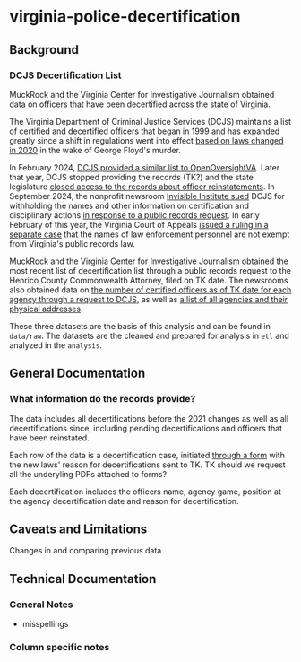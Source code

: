 # virginia-police-decertification

## Background

### DCJS Decertification List 

MuckRock and the Virginia Center for Investigative Journalism obtained data on officers that have been decertified across the state of Virginia. 

The Virginia Department of Criminal Justice Services (DCJS) maintains a list of certified and decertified officers that began in 1999 and has expanded greatly since a shift in regulations went into effect [based on laws changed in 2020](https://legacylis.virginia.gov/cgi-bin/legp604.exe?202+sum+HB5051) in the wake of George Floyd's murder. 

In February 2024, [DCJS provided a similar list to OpenOversightVA](https://openoversightva.org/documents?title=decertification&department=-1&submit=Submit). Later that year, DCJS stopped providing the records (TK?) and the state legislature [closed access to the records about officer reinstatements](https://vcij.org/stories/police-reform-may-expand-in-virginia-but-behind-closed-doors). In September 2024, the nonprofit newsroom [Invisible Institute sued](https://vcij.org/stories/lawsuit-seeks-to-open-up-virginia-police-disciplinary-records) DCJS for withholding the names and other information on certification and disciplinary actions [in response to a public records request](https://www.muckrock.com/foi/virginia-128/police-certification-data-142519/).  In early February of this year, the Virginia Court of Appeals [issued a ruling in a separate case](https://richmond.com/news/local/crime-courts/article_2fdca590-f3a1-11ef-8ef7-839bbe350ec8.html#tracking-source=home-top-story) that the names of law enforcement personnel are not exempt from Virginia's public records law. 

MuckRock and the Virginia Center for Investigative Journalism obtained the most recent list of decertification list through a public records request to the Henrico County Commonwealth Attorney, filed on TK date.  The newsrooms also obtained data on [the number of certified officers as of TK date for each agency through a request to DCJS](https://www.muckrock.com/foi/virginia-128/licensed-officers-and-total-employees-180642/), as well as [a list of all agencies and their physical addresses](https://www.muckrock.com/foi/virginia-128/criminal-justice-agency-directory-180620/). 

These three datasets are the basis of this analysis and can be found in `data/raw`. The datasets are the cleaned and prepared for analysis in `etl` and analyzed in the `analysis`. 

## General Documentation 
### What information do the records provide?

The data includes all decertifications before the 2021 changes as well as all decertifications since, including pending decertifications and officers that have been reinstated. 

Each row of the data is a decertification case, initiated [through a form](https://www.google.com/url?sa=t&source=web&rct=j&opi=89978449&url=https://www.dcjs.virginia.gov/sites/dcjs.virginia.gov/files/law-enforcement/forms/dcjsrequestforledecertificationdc-1pdf.pdf&ved=2ahUKEwjL7IzC86KMAxUqF1kFHfazB3EQFnoECBcQAQ&usg=AOvVaw0K2RC8shL6a77Cg0xNCG8y) with the new laws' reason for decertifications sent to TK. TK should we request all the underyling PDFs attached to forms?

Each decertification includes the officers name, agency game, position at the agency decertification date and reason for decertification. 


## Caveats and Limitations

Changes in and comparing previous data 

## Technical Documentation
### General Notes
- misspellings 
### Column specific notes 

